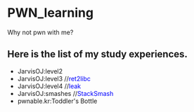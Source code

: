 # PWN_learning
Why not pwn with me?
## Here is the list of my study experiences.
- JarvisOJ:level2 
- JarvisOJ:level3   //<font color=Blue>ret2libc</font>
- JarvisOJ:level4   //<font color=Blue>leak</font>
- JarvisOJ:smashes   //<font color=Blue>StackSmash</font>
- pwnable.kr:Toddler's Bottle
